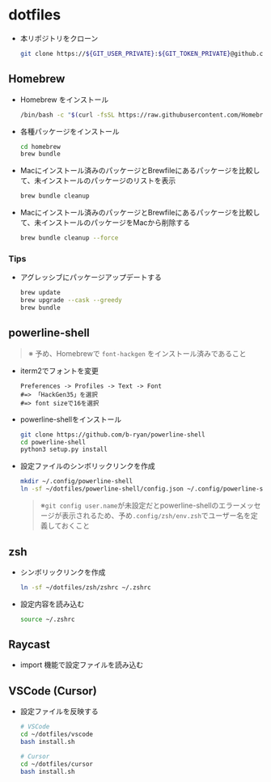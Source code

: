 # dotfiles

- 本リポジトリをクローン

  ```bash
  git clone https://${GIT_USER_PRIVATE}:${GIT_TOKEN_PRIVATE}@github.com/${GIT_USER_PRIVATE}/dotfiles ~/dotfiles
  ```

## Homebrew

- Homebrew をインストール

  ```bash
  /bin/bash -c "$(curl -fsSL https://raw.githubusercontent.com/Homebrew/install/HEAD/install.sh)"
  ```

- 各種パッケージをインストール

  ```bash
  cd homebrew
  brew bundle
  ```

- Macにインストール済みのパッケージとBrewfileにあるパッケージを比較して、未インストールのパッケージのリストを表示

  ```bash
  brew bundle cleanup
  ```

- Macにインストール済みのパッケージとBrewfileにあるパッケージを比較して、未インストールのパッケージをMacから削除する

  ```bash
  brew bundle cleanup --force
  ```

### Tips

- アグレッシブにパッケージアップデートする

  ```bash
  brew update
  brew upgrade --cask --greedy
  brew bundle
  ```

## powerline-shell

> ※ 予め、Homebrewで `font-hackgen` をインストール済みであること

- iterm2でフォントを変更

  ```
  Preferences -> Profiles -> Text -> Font
  #=> 「HackGen35」を選択
  #=> font sizeで16を選択
  ```

- powerline-shellをインストール

  ```bash
  git clone https://github.com/b-ryan/powerline-shell
  cd powerline-shell
  python3 setup.py install
  ```

- 設定ファイルのシンボリックリンクを作成

  ```bash
  mkdir ~/.config/powerline-shell
  ln -sf ~/dotfiles/powerline-shell/config.json ~/.config/powerline-shell/config.json
  ```

  > ※`git config user.name`が未設定だとpowerline-shellのエラーメッセージが表示されるため、予め`.config/zsh/env.zsh`でユーザー名を定義しておくこと

## zsh

- シンボリックリンクを作成

  ```bash
  ln -sf ~/dotfiles/zsh/zshrc ~/.zshrc
  ```

- 設定内容を読み込む

  ```bash
  source ~/.zshrc
  ```

## Raycast

- import 機能で設定ファイルを読み込む

## VSCode (Cursor)

- 設定ファイルを反映する

  ```bash
  # VSCode
  cd ~/dotfiles/vscode
  bash install.sh

  # Cursor
  cd ~/dotfiles/cursor
  bash install.sh
  ```
